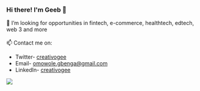 ### Hi there! I'm Geeb 👋

👯 I’m looking for opportunities in fintech, e-commerce, healthtech, edtech, web 3 and more <br><br>
📫 Contact me on: 
- Twitter- [creativogee](https://twitter.com/creativogee)
- Email- omowole.gbenga@gmail.com
- LinkedIn- [creativogee](http://linkedin.com/in/creativogee)

<img src='https://github-readme-stats.vercel.app/api/top-langs/?username=creativogee&&show_icons=true&title_color=ffffff&icon_color=bb2acf&text_color=daf7dc&bg_color=151515'>

